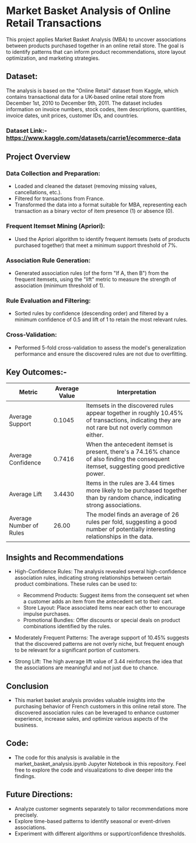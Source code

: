 
# Market Basket Analysis of Online Retail Transactions
This project applies Market Basket Analysis (MBA) to uncover associations between products purchased together in an online retail store. The goal is to identify patterns that can inform product recommendations, store layout optimization, and marketing strategies.

## Dataset:
The analysis is based on the "Online Retail" dataset from Kaggle, which contains transactional data for a UK-based online retail store from December 1st, 2010 to December 9th, 2011. The dataset includes information on invoice numbers, stock codes, item descriptions, quantities, invoice dates, unit prices, customer IDs, and countries.
### Dataset Link:- https://www.kaggle.com/datasets/carrie1/ecommerce-data

## Project Overview
### Data Collection and Preparation:

* Loaded and cleaned the dataset (removing missing values, cancellations, etc.).
* Filtered for transactions from France.
* Transformed the data into a format suitable for MBA, representing each transaction as a binary vector of item presence (1) or absence (0).

### Frequent Itemset Mining (Apriori):

* Used the Apriori algorithm to identify frequent itemsets (sets of products purchased together) that meet a minimum support threshold of 7%.
  
### Association Rule Generation:

* Generated association rules (of the form "If A, then B") from the frequent itemsets, using the "lift" metric to measure the strength of association (minimum threshold of 1).

### Rule Evaluation and Filtering:

* Sorted rules by confidence (descending order) and filtered by a minimum confidence of 0.5 and lift of 1 to retain the most relevant rules.
### Cross-Validation:

* Performed 5-fold cross-validation to assess the model's generalization performance and ensure the discovered rules are not due to overfitting.

## Key Outcomes:-

| Metric                  | Average Value | Interpretation                                                                                                                        |
|-------------------------|---------------|---------------------------------------------------------------------------------------------------------------------------|
| Average Support         | 0.1045        | Itemsets in the discovered rules appear together in roughly 10.45% of transactions, indicating they are not rare but not overly common either. |
| Average Confidence      | 0.7416        | When the antecedent itemset is present, there's a 74.16% chance of also finding the consequent itemset, suggesting good predictive power. |
| Average Lift            | 3.4430        | Items in the rules are 3.44 times more likely to be purchased together than by random chance, indicating strong associations.            |
| Average Number of Rules | 26.00         | The model finds an average of 26 rules per fold, suggesting a good number of potentially interesting relationships in the data.        |

## Insights and Recommendations
* High-Confidence Rules: The analysis revealed several high-confidence association rules, indicating strong relationships between certain product combinations. These rules can be used to:

  * Recommend Products: Suggest items from the consequent set when a customer adds an item from the antecedent set to their cart.
  * Store Layout: Place associated items near each other to encourage impulse purchases.
  * Promotional Bundles: Offer discounts or special deals on product combinations identified by the rules.
  
* Moderately Frequent Patterns: The average support of 10.45% suggests that the discovered patterns are not overly niche, but frequent enough to be relevant for a significant portion of customers.
* Strong Lift: The high average lift value of 3.44 reinforces the idea that the associations are meaningful and not just due to chance.

## Conclusion
* This market basket analysis provides valuable insights into the purchasing behavior of French customers in this online retail store. The discovered association rules can be leveraged to enhance customer experience, increase sales, and optimize various aspects of the business.

## Code:
* The code for this analysis is available in the market_basket_analysis.ipynb Jupyter Notebook in this repository. Feel free to explore the code and visualizations to dive deeper into the findings.

## Future Directions:

* Analyze customer segments separately to tailor recommendations more precisely.
* Explore time-based patterns to identify seasonal or event-driven associations.
* Experiment with different algorithms or support/confidence thresholds.
  



